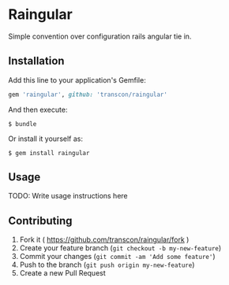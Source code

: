 # Raingular

Simple convention over configuration rails angular tie in.

## Installation

Add this line to your application's Gemfile:

```ruby
gem 'raingular', github: 'transcon/raingular'
```

And then execute:

    $ bundle

Or install it yourself as:

    $ gem install raingular

## Usage

TODO: Write usage instructions here

## Contributing

1. Fork it ( https://github.com/transcon/raingular/fork )
2. Create your feature branch (`git checkout -b my-new-feature`)
3. Commit your changes (`git commit -am 'Add some feature'`)
4. Push to the branch (`git push origin my-new-feature`)
5. Create a new Pull Request
